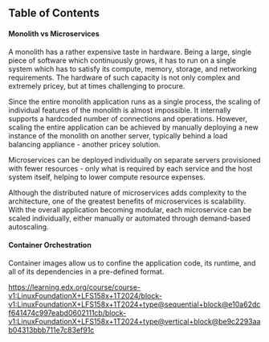 ## Table of Contents

#### Monolith vs Microservices
A monolith has a rather expensive taste in hardware. Being a large, single piece of software which continuously grows, it has to run on a single system which has to satisfy its compute, memory, storage, and networking requirements. The hardware of such capacity is not only complex and extremely pricey, but at times challenging to procure.

Since the entire monolith application runs as a single process, the scaling of individual features of the monolith is almost impossible. It internally supports a hardcoded number of connections and operations. However, scaling the entire application can be achieved by manually deploying a new instance of the monolith on another server, typically behind a load balancing appliance - another pricey solution.

Microservices can be deployed individually on separate servers provisioned with fewer resources - only what is required by each service and the host system itself, helping to lower compute resource expenses.

Although the distributed nature of microservices adds complexity to the architecture, one of the greatest benefits of microservices is scalability. With the overall application becoming modular, each microservice can be scaled individually, either manually or automated through demand-based autoscaling.

#### Container Orchestration

Container images allow us to confine the application code, its runtime, and all of its dependencies in a pre-defined format. 

https://learning.edx.org/course/course-v1:LinuxFoundationX+LFS158x+1T2024/block-v1:LinuxFoundationX+LFS158x+1T2024+type@sequential+block@e10a62dcf641474c997eabd0602111cb/block-v1:LinuxFoundationX+LFS158x+1T2024+type@vertical+block@be9c2293aab04313bbb711e7c83ef91c